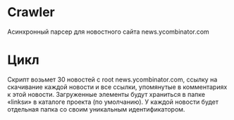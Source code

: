 # Crawler
Асинхронный парсер для новостного сайта news.ycombinator.com

# Цикл
Скрипт возьмет 30 новостей с root news.ycombinator.com, ссылку на скачивание каждой новости и все ссылки, упомянутые в комментариях к этой новости. Загруженные элементы будут храниться в папке «linksи» в каталоге проекта (по умолчанию). У каждой новости будет отдельная папка со своим уникальным идентификатором.
